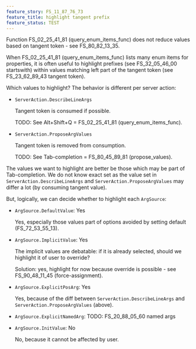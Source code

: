 ```yaml
---
feature_story: FS_11_87_76_73
feature_title: highlight tangent prefix
feature_status: TEST
---
```


Function FS_02_25_41_81 (query_enum_items_func) does not reduce values based on tangent token - see FS_80_82_13_35.

When FS_02_25_41_81 (query_enum_items_func) lists many enum items for properties,
it is often useful to highlight prefixes (see FS_32_05_46_00 startswith) within values
matching left part of the tangent token (see FS_23_62_89_43 tangent token).

Which values to highlight?
The behavior is different per server action:

*   `ServerAction.DescribeLineArgs`

    Tangent token is consumed if possible.

    TODO: See Alt+Shift+Q = FS_02_25_41_81 (query_enum_items_func).

*   `ServerAction.ProposeArgValues`

    Tangent token is removed from consumption.

    TODO: See Tab-completion = FS_80_45_89_81 (propose_values).

The values we want to highlight are better be those which may be part of Tab-completion.
We do not know exact set as the value set in `ServerAction.DescribeLineArgs` and `ServerAction.ProposeArgValues`
may differ a lot (by consuming tangent value).

But, logically, we can decide whether to highlight each `ArgSource`:

*   `ArgSource.DefaultValue`: Yes

    Yes, especially those values part of options avoided by setting default (FS_72_53_55_13).

*   `ArgSource.ImplicitValue`: Yes

    The implicit values are debatable: if it is already selected, should we highlight it of user to override?

    Solution: yes, highlight for now because override is possible - see FS_90_48_11_45 (force-assignment).

*   `ArgSource.ExplicitPosArg`: Yes

    Yes, because of the diff between `ServerAction.DescribeLineArgs` and `ServerAction.ProposeArgValues` (above).

*   `ArgSource.ExplicitNamedArg`: TODO: FS_20_88_05_60 named args

*   `ArgSource.InitValue`: No

    No, because it cannot be affected by user.
